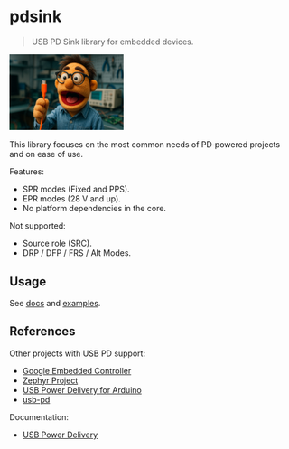 # pdsink

> USB PD Sink library for embedded devices.

<img src="./docs/images/intro1.jpg" width="40%">

This library focuses on the most common needs of PD‑powered projects and on ease of use.

Features:

- SPR modes (Fixed and PPS).
- EPR modes (28 V and up).
- No platform dependencies in the core.

Not supported:

- Source role (SRC).
- DRP / DFP / FRS / Alt Modes.

## Usage

See [docs](./docs) and [examples](./examples).

## References

Other projects with USB PD support:

- [Google Embedded Controller](https://chromium.googlesource.com/chromiumos/platform/ec)
- [Zephyr Project](https://github.com/zephyrproject-rtos/zephyr)
- [USB Power Delivery for Arduino](https://github.com/manuelbl/usb-pd-arduino)
- [usb-pd](https://github.com/Ralim/usb-pd)

Documentation:

- [USB Power Delivery](https://usb.org/document-library/usb-power-delivery)
